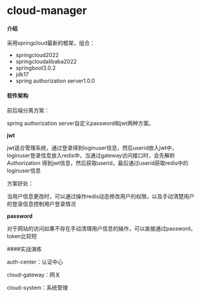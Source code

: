 # cloud-manager
#### 介绍

采用springcloud最新的框架，组合：

- springcloud2022 
- springcloudalibaba2022 
- springboot3.0.2 
- jdk17  
- spring authorization server1.0.0 

#### 软件架构

前后端分离方案：

spring authorization server自定义password和jwt两种方案。

**jwt**

jwt适合管理系统，通过登录得到loginuser信息，然后userid放入jwt中，loginuser登录信息放入redis中，当通过gateway访问接口时，会先解析Authorization 得到jwt信息，然后获取userid，最后通过userid获取redis中的loginuser信息

方案好处：

当用户信息更改时，可以通过操作redis动态修改用户的权限，以及手动清楚用户的登录信息控制用户登录情况

**password**

对于网站的访问如果不存在手动清理用户信息的操作，可以直接通过password，token比较短

####实战演练

auth-center：认证中心

cloud-gateway：网关

cloud-system：系统管理



